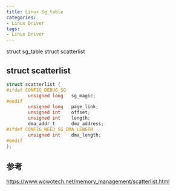 ```yaml
---
title: Linux Sg_table
categories: 
- Linux Driver
tags:
- Linux Driver
---
```


struct sg_table 
struct scatterlist

## struct scatterlist
```c
struct scatterlist {
#ifdef CONFIG_DEBUG_SG
        unsigned long   sg_magic;
#endif
        unsigned long   page_link;
        unsigned int    offset;
        unsigned int    length;
        dma_addr_t      dma_address;
#ifdef CONFIG_NEED_SG_DMA_LENGTH
        unsigned int    dma_length;
#endif
};
```

## 参考
https://www.wowotech.net/memory_management/scatterlist.html

